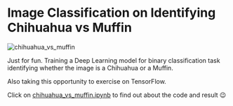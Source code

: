 # Image Classification on Identifying Chihuahua vs Muffin

![chihuahua_vs_muffin](https://github.com/wacatswh/chihuahua-vs-muffin/assets/18646786/ec26f426-74ee-481b-85a5-607e3a1bb727)

Just for fun. Training a Deep Learning model for binary classification task identifying whether the image is a Chihuahua or a Muffin.

Also taking this opportunity to exercise on TensorFlow.

Click on [chihuahua_vs_muffin.ipynb](chihuahua_vs_muffin.ipynb) to find out about the code and result 😉
